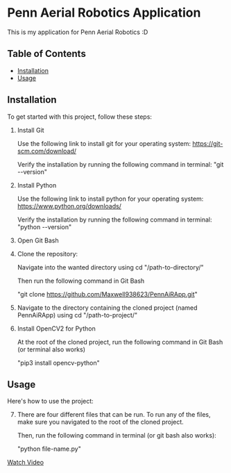 # Penn Aerial Robotics Application

This is my application for Penn Aerial Robotics :D

## Table of Contents
- [Installation](#installation)
- [Usage](#usage)

## Installation

To get started with this project, follow these steps:

1. Install Git

   Use the following link to install git for your operating system: https://git-scm.com/download/
   
   Verify the installation by running the following command in terminal: "git --version"

2. Install Python

   Use the following link to install python for your operating system: https://www.python.org/downloads/
   
   Verify the installation by running the following command in terminal: "python --version"

3. Open Git Bash

4. Clone the repository:

   Navigate into the wanted directory using cd "/path-to-directory/"
   
   Then run the following command in Git Bash
   
   "git clone https://github.com/Maxwell938623/PennAiRApp.git"

5. Navigate to the directory containing the cloned project (named PennAiRApp) using cd "/path-to-project/"
   
6. Install OpenCV2 for Python

   At the root of the cloned project, run the following command in Git Bash (or terminal also works)
   
   "pip3 install opencv-python"

## Usage

Here's how to use the project:

7. There are four different files that can be run. To run any of the files, make sure you navigated to the root of the cloned project.
   
   Then, run the following command in terminal (or git bash also works):
   
   "python file-name.py"


[Watch Video](https://drive.google.com/file/d/FILE_ID/view)



   
